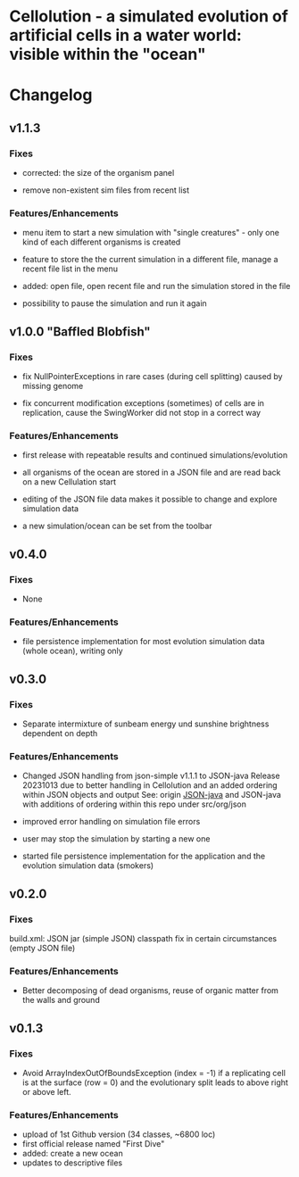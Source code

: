 
# Cellolution - a simulated evolution of artificial cells in a water world: visible within the "ocean"

# Changelog


## v1.1.3

### Fixes

* corrected: the size of the organism panel

* remove non-existent sim files from recent list

### Features/Enhancements

* menu item to start a new simulation with "single creatures" - only one kind of each different organisms is created

* feature to store the the current simulation in a different file, manage a recent file list in the menu

* added: open file, open recent file and run the simulation stored in the file

* possibility to pause the simulation and run it again


## v1.0.0 "Baffled Blobfish"

### Fixes

* fix NullPointerExceptions in rare cases (during cell splitting) caused by missing genome

* fix concurrent modification exceptions (sometimes) of cells are in replication, cause the SwingWorker
did not stop in a correct way

### Features/Enhancements

* first release with repeatable results and continued simulations/evolution

* all organisms of the ocean are stored in a JSON file and are read back on a new Cellulation start

* editing of the JSON file data makes it possible to change and explore simulation data

* a new simulation/ocean can be set from the toolbar


## v0.4.0

### Fixes

* None

### Features/Enhancements

* file persistence implementation for most  evolution simulation data (whole ocean), 
writing only


## v0.3.0

### Fixes

* Separate intermixture of sunbeam energy und sunshine brightness dependent on depth

### Features/Enhancements

* Changed JSON handling from json-simple v1.1.1 to JSON-java Release 20231013 due to
better handling in Cellolution and an added ordering within JSON objects and output
See: origin [JSON-java](https://github.com/stleary/JSON-java) and JSON-java with additions
of ordering within this repo under src/org/json 

* improved error handling on simulation file errors

* user may stop the simulation by starting a new one

* started file persistence implementation for the application and the evolution simulation data (smokers)


## v0.2.0

### Fixes

build.xml: JSON jar (simple JSON) classpath fix in certain circumstances (empty JSON file)

### Features/Enhancements

* Better decomposing of dead organisms, reuse of organic matter from the walls and ground


## v0.1.3

### Fixes

* Avoid ArrayIndexOutOfBoundsException (index = -1) if a replicating cell is at the surface (row = 0) and the evolutionary split leads to above right or above left.

### Features/Enhancements

* upload of 1st Github version (34 classes, ~6800 loc)
* first official release named "First Dive"
* added: create a new ocean
* updates to descriptive files




